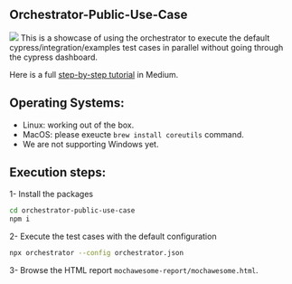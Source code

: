 ## Orchestrator-Public-Use-Case
![](https://miro.medium.com/max/1120/1*Nxs_NSdR2G6Ovje_lMPdkg.png)
This is a showcase of using the orchestrator to execute the default cypress/integration/examples test cases in parallel without going through the cypress dashboard. 

Here is a full [step-by-step tutorial](https://0xislamtaha.medium.com/cypress-parallelization-with-the-orchestrator-part-2-showcase-c78202b17c7a) in Medium.

## Operating Systems:
- Linux: working out of the box.
- MacOS: please exeucte `brew install coreutils` command.
- We are not supporting Windows yet.

## Execution steps:
1- Install the packages 
```bash
cd orchestrator-public-use-case
npm i
```

2- Execute the test cases with the default configuration
```bash
npx orchestrator --config orchestrator.json
```

3- Browse the HTML report `mochawesome-report/mochawesome.html`.
